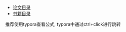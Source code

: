 + [论文目录](./PaperRecords.md)  
+ [书籍目录](./BookRecords.md)  

推荐使用typora查看公式, typora中通过ctrl+click进行跳转

